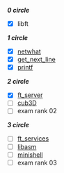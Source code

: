***0 circle***
* [x] libft

***1 circle***
* [x] [netwhat](https://github.com/moon9ua/42_seoul/wiki/2.-netwhat)
* [x] [get_next_line](https://github.com/moon9ua/42_seoul/wiki/2.-get_next_line)
* [x] [printf](https://github.com/moon9ua/42_seoul/wiki/2.-printf)

***2 circle***
* [x] [ft_server](https://github.com/moon9ua/42_seoul/wiki/3.-ft_server)
* [ ] [cub3D](https://github.com/moon9ua/42_seoul/wiki/3.-cub3D)
* [ ] exam rank 02

***3 circle***
* [ ] [ft_services](https://github.com/moon9ua/42_seoul/wiki/4.-ft_services)
* [ ] [libasm](https://github.com/moon9ua/42_seoul/wiki/4.-libasm)
* [ ] [minishell](https://github.com/moon9ua/42_seoul/wiki/4.-minishell)
* [ ] exam rank 03